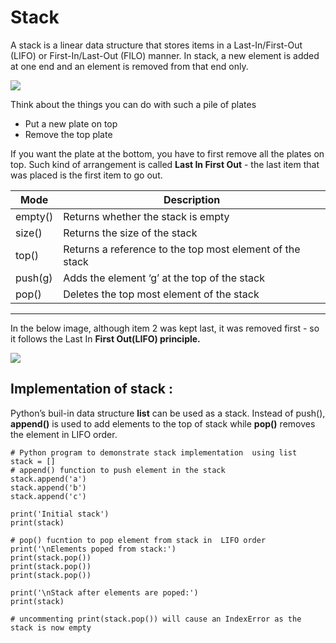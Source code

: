 # Stack

A stack is a linear data structure that stores items in a Last-In/First-Out (LIFO) or First-In/Last-Out (FILO) manner. In stack, a new element is added at one end and an element is removed from that end only.

![](https://raw.githubusercontent.com/banuprakashm/python-tutorials-problems/master/images/stack/s1.png)

Think about the things you can do with such a pile of plates

* Put a new plate on top
* Remove the top plate

If you want the plate at the bottom, you have to first remove all the plates on top. Such kind of arrangement is called **Last In First Out** - the last item that was placed is the first item to go out.

Mode          | Description
------------- | -------------
empty()           | Returns whether the stack is empty
size()          | Returns the size of the stack 
top()          | Returns a reference to the top most element of the stack 
push(g)           | Adds the element ‘g’ at the top of the stack
pop()          | Deletes the top most element of the stack

-------------------------------------------------------------------------------

In the below image, although item 2 was kept last, it was removed first - so it follows the Last In **First Out(LIFO) principle.**

![](https://raw.githubusercontent.com/banuprakashm/python-tutorials-problems/master/images/stack/s2.png)

## Implementation of stack :

Python’s buil-in data structure **list** can be used as a stack. Instead of push(), **append()** is used to add elements to the top of stack while **pop()** removes the element in LIFO order.

```
# Python program to demonstrate stack implementation  using list 
stack = [] 
# append() function to push element in the stack 
stack.append('a') 
stack.append('b') 
stack.append('c') 

print('Initial stack') 
print(stack) 

# pop() fucntion to pop element from stack in  LIFO order 
print('\nElements poped from stack:') 
print(stack.pop()) 
print(stack.pop()) 
print(stack.pop()) 

print('\nStack after elements are poped:') 
print(stack) 

# uncommenting print(stack.pop()) will cause an IndexError as the stack is now empty 
```
